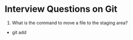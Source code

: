# Interview Questions on Git

1. What is the command to move a file to the staging area?

- git add <file-name>

